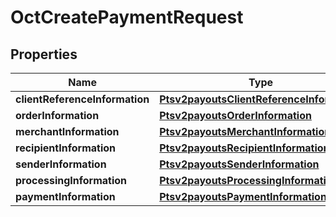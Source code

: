
# OctCreatePaymentRequest

## Properties
Name | Type | Description | Notes
------------ | ------------- | ------------- | -------------
**clientReferenceInformation** | [**Ptsv2payoutsClientReferenceInformation**](Ptsv2payoutsClientReferenceInformation.md) |  |  [optional]
**orderInformation** | [**Ptsv2payoutsOrderInformation**](Ptsv2payoutsOrderInformation.md) |  |  [optional]
**merchantInformation** | [**Ptsv2payoutsMerchantInformation**](Ptsv2payoutsMerchantInformation.md) |  |  [optional]
**recipientInformation** | [**Ptsv2payoutsRecipientInformation**](Ptsv2payoutsRecipientInformation.md) |  |  [optional]
**senderInformation** | [**Ptsv2payoutsSenderInformation**](Ptsv2payoutsSenderInformation.md) |  |  [optional]
**processingInformation** | [**Ptsv2payoutsProcessingInformation**](Ptsv2payoutsProcessingInformation.md) |  |  [optional]
**paymentInformation** | [**Ptsv2payoutsPaymentInformation**](Ptsv2payoutsPaymentInformation.md) |  |  [optional]



